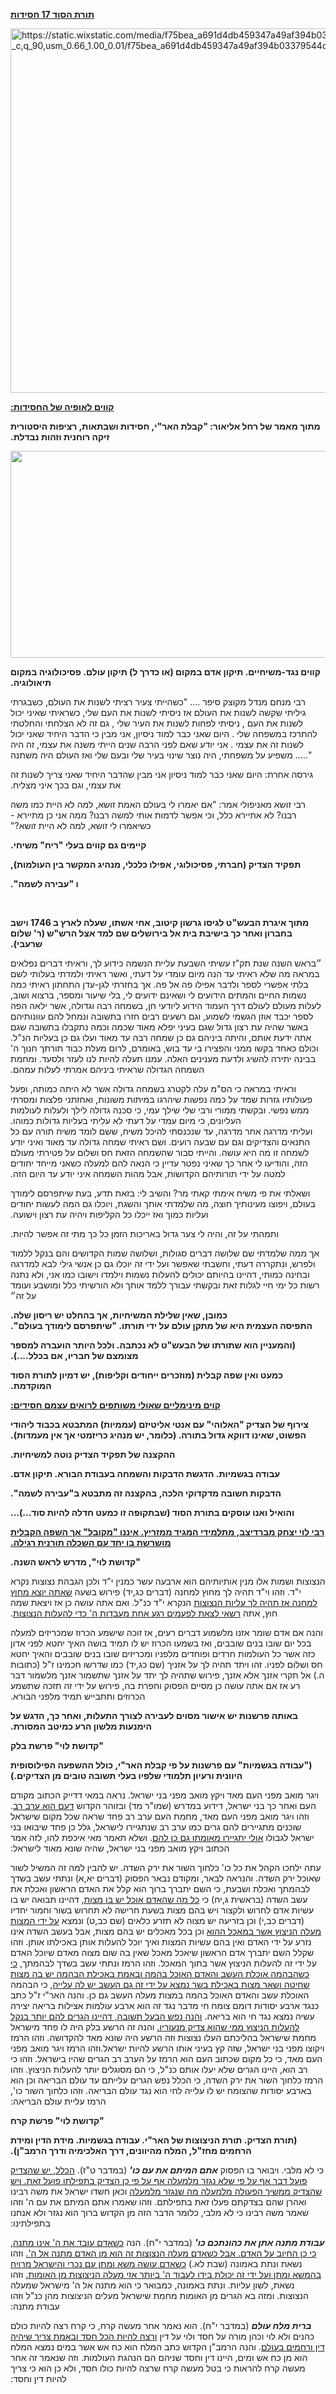 **<span dir="rtl"><u>תורת הסוד 17 חסידות</u></span>**

<img src="media/image1.jpeg" style="width:7.73958in;height:6.07292in"
alt="https://static.wixstatic.com/media/f75bea_a691d4db459347a49af394b03379544d.jpg/v1/fill/w_852,h_602,al_c,q_90,usm_0.66_1.00_0.01/f75bea_a691d4db459347a49af394b03379544d.jpg" />

<span dir="rtl">  
</span>

**<span dir="rtl"><u>קווים לאופיה של החסידות:</u></span>**

**<span dir="rtl">מתוך מאמר של רחל אליאור: "קבלת האר"י, חסידות ושבתאות,
רציפות היסטורית זיקה רוחנית וזהות נבדלת.</span>**

<img src="media/image2.emf" style="width:7.95278in;height:3.44412in" />

<span dir="rtl"> </span>

**<span dir="rtl">קווים נגד-משיחיים. תיקון אדם במקום (או כדרך ל) תיקון
עולם. פסיכולוגיה במקום תיאולוגיה.</span>**

<span dir="rtl">רבי מנחם מנדל מקוצק סיפר .... "כשהייתי צעיר רציתי לשנות
את העולם, כשבגרתי גיליתי שקשה לשנות את העולם אז ניסיתי לשנות את העם שלי,
כשראיתי שאיני יכול לשנות את העם , ניסיתי לפחות לשנות את העיר שלי , גם זה
לא הצלחתי והחלטתי להתרכז במשפחה שלי . היום שאני כבר למוד ניסיון, אני
מבין כי הדבר היחיד שאני יכול לשנות זה את עצמי . אני יודע שאם לפני הרבה
שנים הייתי משנה את עצמי, זה היה משפיע על משפחתי, היה נוצר שינוי בעיר שלי
ובעם שלי ואז העולם היה משתנה</span> ....."

<span dir="rtl">גירסה אחרת: היום שאני כבר למוד ניסיון אני מבין שהדבר
היחיד שאני צריך לשנות זה את עצמי, וגם בכך איני מצליח.</span>

<span dir="rtl">רבי זושא מאניפולי אמר: "אם יאמרו לי בעולם האמת זושא, למה
לא היית כמו משה רבנו? לא אתיירא כלל, וכי אפשר לדמות אותי למשה רבנו? ממה
אני כן מתיירא - כשיאמרו לי זושא, למה לא היית זושא?"</span>

**<span dir="rtl">קיימים גם קווים בעלי "ריח" משיחי.</span>**

**<span dir="rtl">תפקיד הצדיק (חברתי, פסיכולוגי, אפילו כלכלי, מנהיג
המקשר בין העולמות),</span>**

**<span dir="rtl">ו "עבירה לשמה".</span>**

**<span dir="rtl">  
</span>**

**<span dir="rtl">מתוך איגרת הבעש"ט לגיסו גרשון קיטוב, אחי אשתו, שעלה
לארץ ב 1746 וישב בחברון ואחר כך בישיבת בית אל בירושלים שם למד אצל הרש"ש
(ר' שלום שרעבי).</span>**

<span dir="rtl">״בראש השנה שנת תק"ז עשיתי השבעת עליית הנשמה כידוע לך,
וראיתי דברים נפלאים במראה מה שלא ראיתי עד הנה מיום עומדי על דעתי, ואשר
ראיתי ולמדתי בעלותי לשם בלתי אפשרי לספר ולדבר אפילו פה אל פה. אך בחזרתי
לגן-עדן התחתון ראיתי כמה נשמות החיים והמתים הידועים לי ושאינם ידועים לי,
בלי שיעור ומספר, ברצוא ושוב, לעלות מעולם לעולם דרך העמוד הידוע ליודעי
חן, בשמחה רבה וגדולה, אשר ילאה הפה לספר יכבד אוזן הגשמי לשמוע, וגם רשעים
רבים חזרו בתשובה ונמחל להם עוונותיהם באשר שהיה עת רצון גדול שגם בעיני
יפלא מאוד שכמה וכמה נתקבלו בתשובה שגם אתה ידעת אותם, והיתה ביניהם גם כן
שמחה רבה עד מאוד ועלו גם כן בעליות הנ"ל. וכולם כאחד בקשו ממני והפצירו בי
עד בוש, באומרם, לרום מעלת כבוד תורתך חנוך ה' בבינה יתירה להשיג ולדעת
מענינים האלה. עמנו תעלה להיות לנו לעזר ולסעד. ומחמת השמחה הגדולה שראיתי
ביניהם אמרתי לעלות עמהם.</span>

<span dir="rtl">וראיתי במראה כי הס"מ עלה לקטרג בשמחה גדולה אשר לא היתה
כמותה, ופעל פעולותיו גזרות שמד על כמה נפשות שיהרגו במיתות משונות,
ואחזתני פלצות ומסרתי ממש נפשי. ובקשתי ממורי ורבי שלי שילך עמי, כי סכנה
גדולה לילך ולעלות לעולמות העליונים, כי מיום עמדי על דעתי לא עליתי בעליות
גדולות כמוהו.  
ועליתי מדרגה אחר מדרגה, עד שנכנסתי להיכל משיח, ששם לומד משיח תורה עם כל
התנאים והצדיקים וגם עם שבעה רועים. ושם ראיתי שמחה גדולה עד מאוד ואיני
יודע לשמחה זו מה היא עושה. והייתי סבור שהשמחה הזאת חס ושלום על פטירתי
מעולם הזה, והודיעו לי אחר כך שאיני נפטר עדיין כי הנאה להם למעלה כשאני
מייחד יחודים למטה על ידי תורותיהם הקדושות, אבל מהות השמחה איני יודע עד
היום הזה.</span>

<span dir="rtl">ושאלתי את פי משיח אימתי קאתי מר? והשיב לי: בזאת תדע, בעת
שיתפרסם לימודך בעולם, ויפוצו מעינותיך חוצה, מה שלמדתי אותך והשגת, ויוכלו
גם המה לעשות יחודים ועליות כמוך ואז ייכלו כל הקליפות ויהיה עת רצון
וישועה.</span>

<span dir="rtl">ותמהתי על זה, והיה לי צער גדול באריכות הזמן כל כך מתי זה
אפשר להיות.</span>

<span dir="rtl">אך ממה שלמדתי שם שלושה דברים סגולות, ושלושה שמות הקדושים
והם בנקל ללמוד ולפרש, ונתקררה דעתי, וחשבתי שאפשר ועל ידי זה יוכלו גם כן
אנשי גילי לבא למדרגה ובחינה כמותי, דהיינו בהיותם יכולים להעלות נשמות
וילמדו וישובו כמו אני, ולא נתנה רשות כל ימי חיי לגלות זאת ובקשתי עבורך
ללמד אותך ולא הורשיתי כלל ומושבע ועומד על זה״</span>

**<span dir="rtl">כמובן, שאין שלילת המשיחיות, אך בהחלט יש ריסון שלה.  
התפיסה העצמית היא של מתקן עולם על ידי תורתו. "שיתפרסם לימודך
בעולם".</span>**

**<span dir="rtl">(והמעניין הוא שתורתו של הבעש"ט לא נכתבה. ולכל היותר
הועברה למספר מצומצם של חבריו, אם בכלל....).</span>**

**<span dir="rtl">כמעט ואין שפה קבלית (מוזכרים ייחודים וקליפות), יש
דמיון לתורת הסוד המוקדמת.</span>**

**<span dir="rtl"><u>קוים מינימליים שאולי משותפים לרואים עצמם
חסידים:</u></span>**

**<span dir="rtl">צירוף של הצדיק "האלוהי" עם אנטי אליטיזם (עממיות)
המתבטא בכבוד ליהודי הפשוט, שאינו דווקא גדול בתורה. (כלומר, יש מנהיג
כריזמטי אך אין מעמדות).</span>**

**<span dir="rtl">ההקצנה של תפקיד הצדיק נוטה למשיחיות.</span>**

**<span dir="rtl">עבודה בגשמיות. הדגשת הדבקות והשמחה בעבודת הבורא. תיקון
אדם.</span>**

**<span dir="rtl">הדבקות חשובה מדקדוקי הלכה, בהקצנה זה מתבטא ב"עבירה
לשמה".</span>**

<span dir="rtl">  
</span>

**<span dir="rtl">והואיל ואנו עוסקים בתורת הסוד (שבתקופה זו כמעט חדלה
להיות סוד...)...</span>**

**<span dir="rtl"><u>רבי לוי יצחק מברדיצב, מתלמידי המגיד ממזריץ. איננו
"מקובל" אך השפה הקבלית מושרשת בו יחד עם השכלה תורנית רגילה.</u></span>**

**<span dir="rtl">"קדושת לוי", מדרש לראש השנה.</span>**

<span dir="rtl">הנצוצות ושמות אלו מנין אותיותיהם הוא ארבעה עשר כמנין י"ד
ולכן הגבהת נצוצות נקרא י"ד. וזהו וי"ד תהיה לך מחוץ למחנה (דברים כג,יד)
פירוש בשעה <u>שאתה יוצא מחוץ למחנה אז תהיה לך עליות הנצוצות</u> הנקרא
י"ד כנ"ל. ואם אתה עושה כן אז ויצאת שמה חוץ, אתה <u>רשאי לצאת לפעמים רגע
אחת מעבדות ה' כדי להעלות הנצוצות</u>.</span>

<span dir="rtl">והנה אם אדם שומר אזנו מלשמוע דברים רעים, אז זוכה שישמע
הכרוז שמכריזים למעלה בכל יום שובו בנים שובבים, ואז בשמעו הכרוז יש לו
תמיד בושה האיך יחטא לפני אדון כזה אשר כל העולמות חרדים ופוחדים מלפניו
ומכריזים שובו בנים שובבים והאיך יחטא חס ושלום לפניו. זהו ויתד תהיה לך על
אזניך (שם כג,יד) כמו שדרשו חכמינו ז"ל (כתובות ה.) אל תקרי אזנך אלא אזנך,
פירוש שתהיה לך יתד על אזנך שתשמור אזנך מלשמור דבר רע אז אם אתה עושה כן
מסיים הפסוק וחפרת בה, פירוש על ידי זה תזכה שתשמע הכרוזים ותתבייש תמיד
מלפני הבורא.</span>

**<span dir="rtl">באותה פרשנות יש אישור מסוים לעבירה לצורך התעלות, ואחר
כך, הדגש על הימנעות מלשון הרע כמיטב המסורת.</span>**

**<span dir="rtl">"קדושת לוי" פרשת בלק</span>**

**<span dir="rtl">("עבודה בגשמיות" עם פרשנות על פי קבלת האר"י, כולל
ההשפעה הפילוסופית היוונית ורעיון תלמודי שלפיו בעלי תשובה טובים מן
הצדיקים.)</span>**

<span dir="rtl">ויגר מואב מפני העם מאד ויקץ מואב מפני בני ישראל. נראה
במאי דדייק הכתוב מקודם העם ואחר כך בני ישראל, דידוע במדרש (שמו"ר מד)
ובזוהר הקדוש <u>דעם הוא ערב רב</u>. וזהו ויגר מואב מפני העם מאד, מחמת
העם ערב רב פחד שראה שכל מקום שישראל שוכנים מתגיירים להם גרים כמו ערב רב
שנתגיירו לישראל, גלל כן פחד שיבואו בני ישראל לגבולו <u>אולי יתגיירו
מאומתו גם כן להם</u>. ושלא תאמר מאי איכפת להו, לזה אמר הכתוב ויקץ מואב
מפני בני ישראל, שהיה שונא מאוד לישראל:</span>

<span dir="rtl">עתה ילחכו הקהל את כל כו' כלחוך השור את ירק השדה. יש
להבין למה זה המשיל לשור שאוכל ירק השדה. והנראה לבאר, ומקודם נבאר הפסוק
(דברים יא,א) ונתתי עשב בשדך לבהמתך ואכלת ושבעת, כי השם יתברך ברוך הוא
קלל את האדם הראשון ואכלת את עשב השדה (בראשית ג,יח) כי <u>כל מה שהאדם
אוכל יש בו מצות</u>, דהיינו תבואה יש בו עשיות אדם לחרוש ולקצור ויש בהם
מצות בשעת חרישה לא תחרוש בשור וחמור יחדיו (דברים כב,י) וכן בזריעה יש
מצוה לא תזרע כלאים (שם כב,ט) ונמצא <u>על ידי המצות מעלה הניצוץ אשר במאכל
ההוא</u> וכן בכל מאכלים יש בהם מצות, אבל בעשב השדה אינו נזרע על ידי האדם
ואין בהם עשיות המצות ואיך יוכל להעלות אותן באכילתו אותן. וזהו שקלל השם
יתברך אדם הראשון שיאכל מאכל שאין בה שום מצוה מאדם שיוכל האדם על ידי זה
להעלות הניצוץ אשר בתוך המאכל. וזהו הרמז ונתתי עשב בשדך לבהמתך, <u>כי
כשהבהמה אוכלת העשב והאדם האוכל בהמה ובאמת באכילת הבהמה יש בה מצות שחיטה
ושאר מצות באכילת בשר נמצא על ידי זה גם העשב יש לה עלייה</u>, כי הבהמה
האוכלת עשב והאדם האוכל בהמה במצות מעלה העשב גם כן. והנה האר"י ז"ל כתב
כנגד ארבע יסודות דומם צומח חי מדבר נגד זה הוא ארבע עולמות אצילות בריאה
יצירה עשיה נמצא נגד חי הוא בריאה. <u>והנה נפש הבעל תשובה, דהיינו הגרים
להם יותר בנקל להעלות הניצוץ ממי שהוא צדיק מנעוריו.</u> והנה זה הרשע בלק
היה לו פחד מישראל מחמת שישראל בהליכתם העלו נצוצות וזה הרשע היה שונא מאד
להקדושה. וזהו הרמז ויקוצו מפני בני ישראל, שזה קץ בעיני אותו הרשע להיות
ישראל.וזהו הרמז ויגר מואב מפני העם מאד, כי כל מקום שכתוב העם הוא הרמז על
הערב רב הגרים שהיו בישראל. וזהו כי רב הוא, היינו הגרים שלא יעלו אותם
כנ"ל, כי הם מסוגלים יותר להעלות הניצוץ. וזהו הרמז כלחוך השור את ירק
השדה, כי הכלל נפש הגרים עלייתם עד עולם הבריאה וכן הוא בארבע יסודות
שהצומח יש לו עלייה לחי הוא נגד עולם הבריאה. וזהו כלחוך השור כו', הרמז
עליית עולם הבריאה:</span>

**<span dir="rtl">"קדושת לוי" פרשת קרח</span>**

<span dir="rtl"></span>

**<span dir="rtl">(תורת הצדיק. תורת הניצוצות של האר"י. עבודה בגשמיות.
מידת הדין ומידת הרחמים מחז"ל, המלח מהיוונים, דרך האלכימיה ודרך
הרמב"ן).</span>**

<span dir="rtl">כי לא מלבי. ויבואר בו הפסוק ***אתם המיתם את עם כו'***
(במדבר ט"ז). <u>הכלל, יש שהצדיק פועל דבר אף על פי שלא נגזר מלמעלה אף על
פי כן הצדיק בתפילתו פועל זאת. ויש שהצדיק ממשיך הפעולה מלמעלה מה שנגזר
מלמעלה</u> וכאן חשדו ישראל את משה רבינו ואהרן שהם בצדקתם פעלו זאת
בתפילתם. וזהו שאמרו אתם המיתם את עם ה' וזהו שאמר משה רבינו כי לא מלבי,
כלומר הדבר הזה מן הקדוש ברוך הוא נגזר ולא אנחנו בתפילתינו:</span>

<span dir="rtl">***עבודת מתנה אתן את כהונתכם כו'*** (במדבר י"ח). הנה
<u>כשאדם עובד את ה' אינו מתנה, כי כן החיוב על האדם. אבל כשאדם מעלה
הנצוצות זה הוא מן האדם מתנה אל ה'.</u> וזהו נשאת ונתת באמונה (שבת לא.)
<u>כשאדם עושה משא ומתן עם נכרי והישראל מרויח בהמשא ומתן ועל ידי זה יכולת
בידו לעבוד ה' ביותר אזי מעלה הניצוצות מן האומות.</u> וזהו נשאת, לשון
עליות. ונתת באמונה, כמבואר כי הוא מתנה אל ה' מישראל שמעלה הנצוצות. ומזה
בא הגרים מן האומות מחמת שישראל מעלים הניצוצות מהן כנ"ל וזהו עבודת
מתנה:</span>

<span dir="rtl">***ברית מלח עולם*** (במדבר י"ח). הוא נאמר אחר מעשה קרח,
כי קרח רצה להיות כולם כהנים ולא לוי וכהן מורה על חסד ולוי על דין <u>ורצה
להיות הכל חסד ובאמת צריך שיהיה דין ורחמים בעולם</u>. והנה הרמב"ן הקדוש
כתב המלח הוא כח אש אשר במים נמצא המלח הוא מן כח אש ומים, היינו דין וחסד
שניהם הם הנהגת העולמות. וזה שנאמר זה אחר מעשה קרח להראות כי בטל מעשה קרח
שרצה להיות כולו חסד, ולא כן הוא כי צריך להיות דין וחסד:</span>
